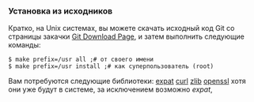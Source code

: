 ### Установка из исходников ###

Кратко, на Unix системах, вы можете скачать исходный код Git со страницы закачки [Git Download Page](http://git-scm.com/download), и затем выполнить следующие команды:

    $ make prefix=/usr all ;# от своего имени
    $ make prefix=/usr install ;# как суперпользователь (root)

Вам потребуются следующие библиотеки:
[expat](http://expat.sourceforge.net/)
[curl](http://curl.linux-mirror.org)
[zlib](http://www.zlib.net)
[openssl](http://www.openssl.org)
хотя они уже будут в системе, за исключением возможно *expat*, 